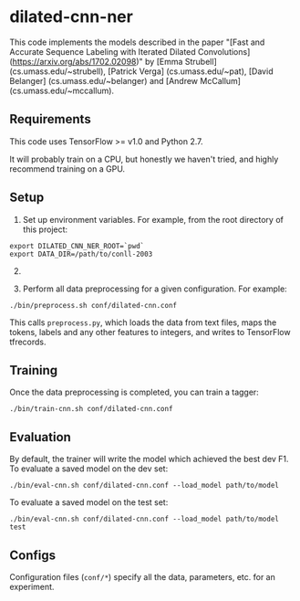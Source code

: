 # dilated-cnn-ner

This code implements the models described in the paper
"[Fast and Accurate Sequence Labeling with Iterated Dilated Convolutions] (https://arxiv.org/abs/1702.02098)"
by [Emma Strubell] (cs.umass.edu/~strubell), [Patrick Verga] (cs.umass.edu/~pat),
[David Belanger] (cs.umass.edu/~belanger) and [Andrew McCallum] (cs.umass.edu/~mccallum).

Requirements
-----
This code uses TensorFlow >= v1.0 and Python 2.7.

It will probably train on a CPU, but honestly we haven't tried, and highly recommend training on a GPU.


Setup
-----
1. Set up environment variables. For example, from the root directory of this project:

  ```
  export DILATED_CNN_NER_ROOT=`pwd`
  export DATA_DIR=/path/to/conll-2003
  ```

2.

3. Perform all data preprocessing for a given configuration. For example:

  ```
  ./bin/preprocess.sh conf/dilated-cnn.conf
  ```

  This calls `preprocess.py`, which loads the data from text files, maps the tokens, labels and any other features to
  integers, and writes to TensorFlow tfrecords.

Training
----
Once the data preprocessing is completed, you can train a tagger:

  ```
  ./bin/train-cnn.sh conf/dilated-cnn.conf
  ```

Evaluation
----
By default, the trainer will write the model which achieved the best dev F1. To evaluate a saved model on the dev set:

  ```
  ./bin/eval-cnn.sh conf/dilated-cnn.conf --load_model path/to/model
  ```
To evaluate a saved model on the test set:

  ```
  ./bin/eval-cnn.sh conf/dilated-cnn.conf --load_model path/to/model test
  ```


Configs
----
Configuration files (`conf/*`) specify all the data, parameters, etc. for an experiment.
